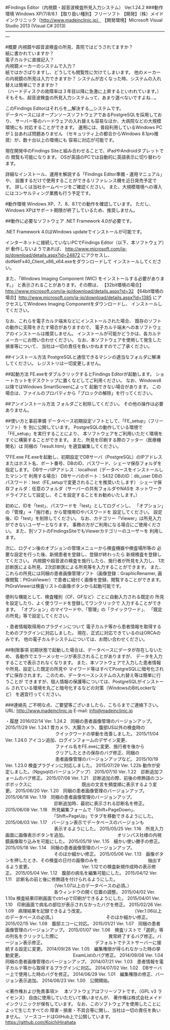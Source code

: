 #Findings Editor（内視鏡・超音波検査所見入力システム） Ver.1.24.2
###動作環境
Windows XP/7/8/8.1
【取り扱い種別】フリーソフト
【開発】（株）メイドインクリニック（http://www.madeinclinic.jp）
【開発環境】Microsoft Visual Studio 2013 (Visual C# 2013)
―――――――――――――――――――――――――――――――――――――

#概要
内視鏡や超音波検査の所見、貴院ではどうされてますか？  
紙に書かれていますか？  
電子カルテに直接記入？  
内視鏡メーカーのシステムで入力？  
紙ではかさばりますし、どうしても閲覧性に欠けてしまいます。
他のメーカーの内視鏡の所見は入力できますか？
システムが古くなった時、システムの入れ替えは簡単にできますか？  
（ハードディスクの故障率は３年目以降に急激に上昇するといわれています。）  
そもそも、超音波検査の所見入力システムって、あまり選べないですよね…。

このFindings Editorはそれらを__解決する__システムです。  
データベースにはオープンソースソフトウェアであるPostgreSQLを採用しており、
サーバー等のハードウェアの入れ替えも容易なほか、大病院などの大規模環境にも
対応することができます。
運用には、普段利用しているWindows PCが１台あれば問題ありません
（セキュリティ上の都合からWindows 8.1pro推奨）が、数十台以上の環境にも
容易に対応が可能です。

現在開発中のFindings Siteと組み合わせることで、iPadやAndroidタブレットでの
閲覧も可能になります。
OSが英語のPCでは自動的に英語表示に切り替わります。

詳細なインストール、運用を解説する「Findings Editor準備・運用マニュアル」や、
設置するだけで使用することができるリファレンス機を近日発売予定です。
詳しくは当社ホームページをご確認ください。
また、大規模環境への導入にはコンサルティング業務も行う予定です。

#動作環境
Windows XP、7、8、8.1での動作を確認しています。
ただし、Windows XPはサポート期限が終了しているため、推奨しません。

##動作に必要なソフトウェア
.NET Framework 4.0が必要です。

.NET Framework 4.0はWindows updateでインストールが可能です。

インターネットに接続していないPCでFindings Editor（以下、本ソフトウェア）が
動作しないようであれば、
http://www.microsoft.com/ja-jp/download/details.aspx?id=24872
にアクセスし、dotNetFx40_Client_x86_x64.exeをダウンロードして
インストールしてください。

また、「Windows Imaging Component (WIC) をインストールする必要があります。」
と表示されることがあります。その際は、
【32bit環境の場合】http://www.microsoft.com/ja-jp/download/details.aspx?id=32
【64bit環境の場合】http://www.microsoft.com/ja-jp/download/details.aspx?id=1385
にアクセスしてWindows Imaging Componentをダウンロードし、
インストールしてください。

なお、これらを電子カルテ端末などにインストールされた場合、
既存のソフトの動作に支障をきたす場合がありますので、
電子カルテ端末への本ソフトウェアのインストールは推奨しません。
インストールが可能かどうかは、各カルテメーカーにお問い合わせください。
なお、本ソフトウェアを使用して発生した損害等について、
当社は一切の責任を負いかねますのでご了承ください。

##インストール方法
PostgreSQLと通信できるマシンの適当なフォルダに解凍してください。
レジストリは一切変更しません。

##起動方法
FE.exeをダブルクリックするとFindings Editorが起動します。
ショートカットをデスクトップに置くなどしてご利用ください。
なお、Windows8以降ではWindows SmartScreenによって
起動できない場合があります。
この場合は、ファイルのプロパティから「ブロックの解除」を行ってください。

##アンインストール方法
フォルダごと削除してください。
その他の操作は必要ありません。

##使い方と事前準備
データベース初期設定ソフトとして、「FE_setup」（フリーソフト）を
別に公開しています。
PostgreSQLの動作している環境で「FE_setup」を実行することにより、
本ソフトウェアをご利用いただく環境をすぐに構築することができます。
また、所見を印刷する際のフッター（医療機関名）は
同梱の「result.html」を適宜編集してください。

▽FE.exe
FE.exeを起動し、初期設定でDBサーバ（PostgreSQL）のIPアドレス
またはホスト名、ポート番号、DBのID、パスワード、シェーマ保存フォルダを
指定します。
DBサーバIPアドレス：localhost（データベースをインストールしたマシンで
利用する場合）
DBサーバのポート：5432
DBのID：db_user
DBのパスワード：test（FE_setupで変更されることを推奨いたします）
シェーマ保存フォルダ：任意のフォルダ（サーバーの共有フォルダやNASを
ネットワークドライブとして設定し、そこを設定することをお勧めいたします。）

初めに、IDを「test」、パスワードを「test」としてログインし、
「オプション」の「管理」→「施行者」から管理用IDやパスワードを
設定してください。
設定後、ID「test」を削除してください。
なお、カテゴリー「Viewer」は所見入力ができないユーザーとなります。
事務の方がご利用になる場合にご使用ください。
また、別ソフトのFindingsSiteでもViewerカテゴリーのユーザーを
利用します。

次に、ログイン後のオプションの管理メニューから検査機器や検査場所等の
必要な設定を行った後、新規患者を登録し、登録が終わったら
新規検査を登録してください。
内視鏡や超音波の検査を施行したら、施行者が所見を入力し、
1次診断医による所見、2次診断医による所見等を入力することができます。
また、これらの所見には同梱の患者画像管理ソフト（画像登録：GraphicRenamer,
画像閲覧：PtGraViewer）で患者に紐付く画像を登録、閲覧することができます。
PtGraViewerは検査リストの画像ボタンから起動可能です。

便利な機能として、検査種別（CF、GFなど）ごとに自動入力される既定の
所見を設定したり、よく使うワードを登録してワンクリックで
入力することができます。
「オプション」のマイワードや、「管理」の「クイックワード」、
「既定の所見」等で設定してください。

・患者情報取得用のプラグインについて
電子カルテ等から患者情報を取得するためのプラグインに対応しました。
現在、正式に対応できているのはORCAのみです。
他の電子カルテシステムについては、お問い合わせください。

##制限事項
初期状態で起動した場合は、データベースにデータが存在しないため、
各動作でエラーメッセージが表示されることがありますが、
データを入力することで表示されなくなります。
また、本ソフトウェアで入力した患者情報や所見、設定した既定の所見や
マイワード等はすべてPostgreSQLに暗号化されずに保存されます。
このため、データベースシステムの入れ替え等は簡単に行うことが
できますが、個人情報の保護等については、PostgreSQLがインストール
されている環境を丸ごと暗号化するなどの対策（WindowsのBitLockerなど）
を適宜行ってください。

###連絡先
ご不明な点、ご要望等ございましたら、こちらまでご連絡下さい。
URL: http://www.madeinclinic.jp
E-mail: info@madeinclinic.jp

・履歴
2016/02/14 Ver. 1.24.2　同梱の患者画像管理のバージョンアップ。
2015/11/29 Ver. 1.24.1 胃カメラ、大腸カメラ、腹部US以外の検査時の
　　　　　　　　　　　 クイックワードの挙動を改善しました。
2015/11/04 Ver. 1.24.0 アイコン追加、ログインフォームのデザイン変更、
　　　　　　　　　　　 ファイル名をFE.exeに変更、施行者を後から
　　　　　　　　　　　 クリアしたときの保存のバグ修正、同梱の
　　　　　　　　　　　 患者画像管理のバージョンアップなど。
2015/10/19 Ver. 1.23.0 検査プラグインに対応しました。
2015/07/29 Ver. 1.22b 動作が安定しました。（Npgsqlのバージョンアップ）
2015/07/10 Ver. 1.22　診断追加フォームのバグ修正。
2015/07/08 Ver. 1.21　診断追加の際、前後の修飾語のコンボボックスに
　　　　　　　　　　　既出の文言を頻度順に表示するよう変更。
2015/06/20 Ver. 1.20　同梱の患者画像管理のバージョンアップ。
2015/06/18 Ver. 1.19　同梱の患者画像管理のバージョンアップ。
　　　　　　　　　　　診断追加時、最初に表示される診断名を修正。
2015/06/08 Ver. 1.18　所見編集フォームで「Shift+PageDown」、
　　　　　　　　　　　「Shift+PageUp」でタブを移動できるようにした。
2015/06/03 Ver. 1.17　バージョン表示でデータベースのバージョンも
　　　　　　　　　　　表示するようにした。
2015/05/25 Ver. 1.16　所見入力画面に画像表示ボタンを追加。
　　　　　　　　　　　オリンパス社様の内視鏡画像取り込みを可能にした。
2015/05/19 Ver. 1.15　細かい使い勝手の修正。
2015/05/18 Ver. 1.14　同梱の患者画像管理のバージョンアップ。
　　　　　　　　　　　そのほか細かい修正。
2015/05/06 Ver. 1.13　画像ボタンを押したとき、その検査の日付の画像のみを
　　　　　　　　　　　抽出するよう変更。
　　　　　　　　　　　Ver. 1.12での検査新規作成時の表示修正。
2015/05/04 Ver. 1.12　腹部の病名を編集可能にした。
2015/04/12 Ver. 1.11　診断名の前と後に修飾語を付けられるようにした。
　　　　　　　　　　　（Ver.1.07以上のデータベースの必須。）
　　　　　　　　　　　各ウィンドウの開く位置の調整。
2015/04/02 Ver. 1.10a 検査結果印刷画面でctrl+pで印刷ができるようにした。
2015/04/01 Ver. 1.10　印刷画面で病名の部位が表示されなかったバグを修正。
2015/02/26 Ver. 1.09　病理結果を記録できるよう改変。
　　　　　　　　　　　（Ver.1.06以上のデータベースの必須。）
　　　　　　　　　　　そのほか細かい修正。
2015/02/15 Ver. 1.08　腹部エコーに対応。
2015/01/21 Ver. 1.07　同梱の患者画像管理のバージョンアップ。
2015/01/07 Ver. 1.06　検査リストで「選択」等の列名をクリックした際に
　　　　　　　　　　　異常終了するバグ修正。バージョン表示修正。
　　　　　　　　　　　デフォルトでテストサーバーに接続する設定に変更。
2014/09/28 Ver. 1.05　編集権限が得られなかった時の挙動変更。
　　　　　　　　　　　ExamListのバグ修正。
2014/09/08 Ver. 1.04　同梱の患者画像管理のバージョンアップ。
2014/07/21 Ver. 1.03　患者情報を電子カルテ等から取得するプラグインに対応。
2014/07/02 Ver. 1.02　DBサーバー上で使用した時のバグを修正。
2014/06/29 Ver. 1.01　編集権限の修正、バージョン表示追加。
2014/06/23 Ver. 1.00　公開開始。

≪著作権および免責事項≫
　本ソフトウェアはフリーソフトです。（GPL v3 ライセンス）
自由に使用していただいて構いませんが、
著作権は株式会社メイドインクリニックが保有しています。
なお、このソフトウェアを使用したことによって生じたすべての
障害・損害・不具合等に関し、当社は一切の責任を負いません。
ソースコードはGitHub上で公開しています。
https://github.com/KoichiHirahata

